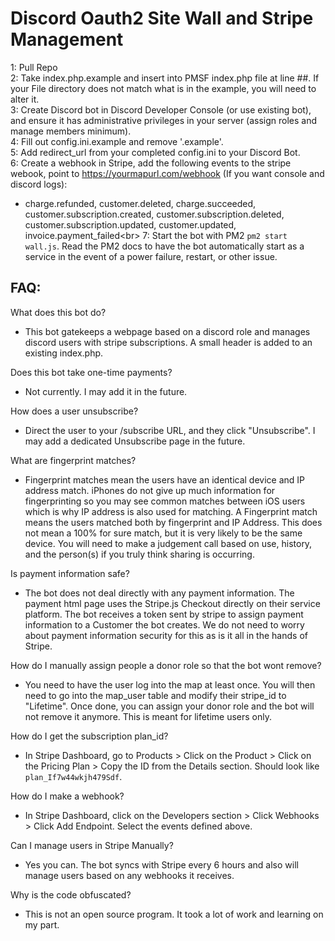 # Discord Oauth2 Site Wall and Stripe Management

1: Pull Repo<br/>
2: Take index.php.example and insert into PMSF index.php file at line ##. If your File directory does not match what is in the example, you will need to alter it.<br/>
3: Create Discord bot in Discord Developer Console (or use existing bot), and ensure it has administrative privileges in your server (assign roles and manage members minimum).<br/>
4: Fill out config.ini.example and remove '.example'.<br/>
5: Add redirect_url from your completed config.ini to your Discord Bot.<br/>
6: Create a webhook in Stripe, add the following events to the stripe webook, point to https://yourmapurl.com/webhook (If you want console and discord logs):
- charge.refunded, customer.deleted, charge.succeeded, customer.subscription.created, customer.subscription.deleted, customer.subscription.updated, customer.updated, invoice.payment_failed<br\>
7: Start the bot with PM2 `pm2 start wall.js`. Read the PM2 docs to have the bot automatically start as a service in the event of a power failure, restart, or other issue.

## FAQ:
What does this bot do?
- This bot gatekeeps a webpage based on a discord role and manages discord users with stripe subscriptions. A small header is added to an existing index.php.

Does this bot take one-time payments?
- Not currently. I may add it in the future.

How does a user unsubscribe?
- Direct the user to your /subscribe URL, and they click "Unsubscribe". I may add a dedicated Unsubscribe page in the future.

What are fingerprint matches?
- Fingerprint matches mean the users have an identical device and IP address match. iPhones do not give up much information for fingerprinting so you may see common matches between iOS users which is why IP address is also used for matching. A Fingerprint match means the users matched both by fingerprint and IP Address. This does not mean a 100% for sure match, but it is very likely to be the same device. You will need to make a judgement call based on use, history, and the person(s) if you truly think sharing is occurring.

Is payment information safe?
- The bot does not deal directly with any payment information. The payment html page uses the Stripe.js Checkout directly on their service platform. The bot receives a token sent by stripe to assign payment information to a Customer the bot creates. We do not need to worry about payment information security for this as is it all in the hands of Stripe.

How do I manually assign people a donor role so that the bot wont remove?
- You need to have the user log into the map at least once. You will then need to go into the map_user table and modify their stripe_id to "Lifetime". Once done, you can assign your donor role and the bot will not remove it anymore. This is meant for lifetime users only.

How do I get the subscription plan_id?
- In Stripe Dashboard, go to Products > Click on the Product > Click on the Pricing Plan > Copy the ID from the Details section. Should look like `plan_If7w44wkjh479Sdf`.

How do I make a webhook?
- In Stripe Dashboard, click on the Developers section > Click Webhooks > Click Add Endpoint. Select the events defined above.

Can I manage users in Stripe Manually?
- Yes you can. The bot syncs with Stripe every 6 hours and also will manage users based on any webhooks it receives.

Why is the code obfuscated?
- This is not an open source program. It took a lot of work and learning on my part.
